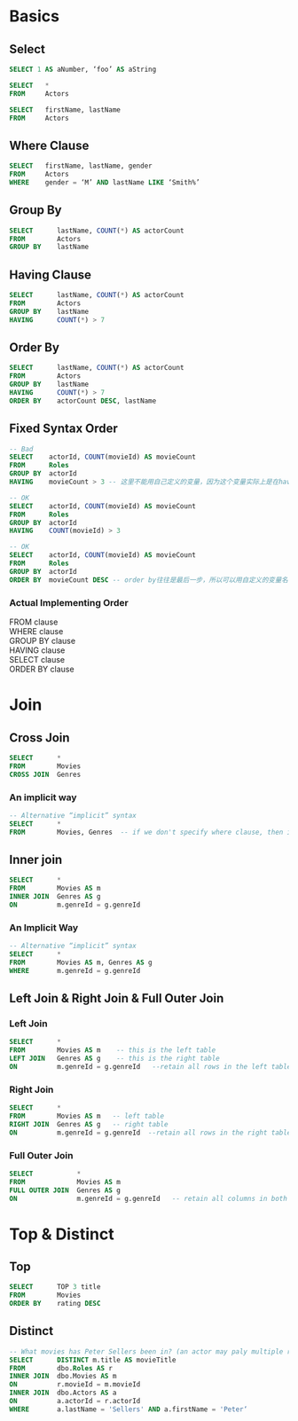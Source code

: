 
# Basics

## Select
```sql
SELECT 1 AS aNumber, ‘foo’ AS aString

SELECT   *
FROM     Actors

SELECT   firstName, lastName
FROM     Actors
```

## Where Clause
```sql
SELECT   firstName, lastName, gender
FROM     Actors
WHERE    gender = ‘M’ AND lastName LIKE ‘Smith%’
```

## Group By
```sql
SELECT      lastName, COUNT(*) AS actorCount
FROM        Actors
GROUP BY    lastName
```

## Having Clause
```sql
SELECT      lastName, COUNT(*) AS actorCount
FROM        Actors
GROUP BY    lastName
HAVING      COUNT(*) > 7
```

## Order By
```sql 
SELECT      lastName, COUNT(*) AS actorCount
FROM        Actors
GROUP BY    lastName
HAVING      COUNT(*) > 7
ORDER BY    actorCount DESC, lastName
```

## Fixed Syntax Order
```sql
-- Bad
SELECT    actorId, COUNT(movieId) AS movieCount
FROM      Roles
GROUP BY  actorId
HAVING    movieCount > 3 -- 这里不能用自己定义的变量，因为这个变量实际上是在having clause之后被define的

-- OK
SELECT    actorId, COUNT(movieId) AS movieCount
FROM      Roles
GROUP BY  actorId
HAVING    COUNT(movieId) > 3

-- OK
SELECT    actorId, COUNT(movieId) AS movieCount
FROM      Roles
GROUP BY  actorId
ORDER BY  movieCount DESC -- order by往往是最后一步，所以可以用自定义的变量名
```

### Actual Implementing Order
FROM clause  
WHERE clause  
GROUP BY clause  
HAVING clause  
SELECT clause  
ORDER BY clause  

# Join
## Cross Join
```sql
SELECT      *
FROM        Movies
CROSS JOIN  Genres
```
### An implicit way
```sql
-- Alternative “implicit” syntax
SELECT      *
FROM        Movies, Genres  -- if we don't specify where clause, then its a cross join in default.
```

## Inner join
```sql
SELECT      *
FROM        Movies AS m
INNER JOIN  Genres AS g
ON          m.genreId = g.genreId
```
### An Implicit Way
```sql
-- Alternative “implicit” syntax
SELECT      *
FROM        Movies AS m, Genres AS g
WHERE       m.genreId = g.genreId
```
## Left Join & Right Join & Full Outer Join
### Left Join
```sql
SELECT      *
FROM        Movies AS m    -- this is the left table
LEFT JOIN   Genres AS g    -- this is the right table
ON          m.genreId = g.genreId   --retain all rows in the left table, add null to the joined rows from the right table
```
### Right Join
```sql
SELECT      *
FROM        Movies AS m   -- left table
RIGHT JOIN  Genres AS g   -- right table
ON          m.genreId = g.genreId  --retain all rows in the right table, add null to the joined rows from the left table
```
### Full Outer Join
```sql
SELECT           *
FROM             Movies AS m
FULL OUTER JOIN  Genres AS g
ON               m.genreId = g.genreId   -- retain all columns in both tables. match as more as possible, others as null
```

# Top & Distinct
## Top
```sql
SELECT      TOP 3 title
FROM        Movies
ORDER BY    rating DESC
```
## Distinct
```sql
-- What movies has Peter Sellers been in? (an actor may paly multiple roles in a movie)
SELECT      DISTINCT m.title AS movieTitle
FROM        dbo.Roles AS r
INNER JOIN  dbo.Movies AS m
ON          r.movieId = m.movieId
INNER JOIN  dbo.Actors AS a
ON          a.actorId = r.actorId
WHERE       a.lastName = 'Sellers' AND a.firstName = 'Peter‘
```
